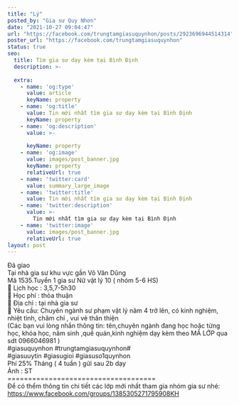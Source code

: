 ```yaml
---
title: "Lý"
posted_by: "Gia sư Quy Nhơn"
date: "2021-10-27 09:04:47"
url: "https://facebook.com/trungtamgiasuquynhon/posts/2923696944514314"
poster_url: "https://facebook.com/trungtamgiasuquynhon"
status: true
seo:
  title: Tìm gia sư dạy kèm tại Bình Định
  description: >-
    
  extra:
    - name: 'og:type'
      value: article
      keyName: property
    - name: 'og:title'
      value: Tin mới nhất tìm gia sư dạy kèm tại Bình Định
      keyName: property
    - name: 'og:description'
      value: >-
        
      keyName: property
    - name: 'og:image'
      value: images/post_banner.jpg
      keyName: property
      relativeUrl: true
    - name: 'twitter:card'
      value: summary_large_image
    - name: 'twitter:title'
      value: Tin mới nhất tìm gia sư dạy kèm tại Bình Định
    - name: 'twitter:description'
      value: >-
        Tin mới nhất tìm gia sư dạy kèm tại Bình Định
    - name: 'twitter:image'
      value: images/post_banner.jpg
      relativeUrl: true
layout: post
---
```

Đã giao<br>Tại nhà gia sư khu vực gần Võ Văn Dũng<br>Mã 1535.Tuyển 1 gia sư Nữ vật lý 10 ( nhóm 5-6 HS)<br>🧐 Lịch học : 3,5,7-5h30<br>🧐 Học phí : thỏa thuận<br>🧐 Địa chỉ : tại nhà gia sư<br>🧐 Yêu cầu: Chuyên ngành sư phạm vật lý năm 4 trở lên, có kinh nghiệm, nhiệt tình, chăm chỉ , vui vẻ thân thiện<br>(Các bạn vui lòng nhắn thông tin: tên,chuyên ngành đang học hoặc từng học, khóa học, năm sinh ,quê quán,kinh nghiệm dạy kèm theo MÃ LỚP qua sdt 0966046981 )<br>#giasuquynhon #trungtamgiasuquynhon#<br>#giasuuytin #giasugioi #giasuso1quynhon<br>Phí 25% Tháng ( 4 tuần ) gửi sau 2b dạy<br>Ảnh : ST<br>====================================<br>Để có thểm thông tin chi tiết các lớp mới nhất tham gia nhóm gia sư nhé: https://www.facebook.com/groups/1385305271795908KH
